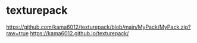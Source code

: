 # texturepack
https://github.com/kama6012/texturepack/blob/main/MyPack/MyPack.zip?raw=true
https://kama6012.github.io/texturepack/
